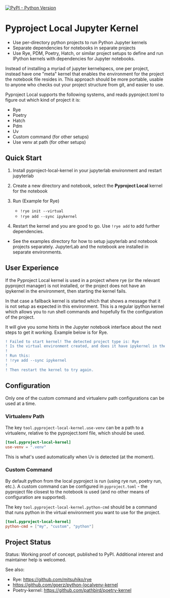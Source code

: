 [![PyPI - Python Version](https://img.shields.io/pypi/v/pyproject-local-kernel)][pypi]

[pypi]: https://pypi.org/project/pyproject-local-kernel/


# Pyproject Local Jupyter Kernel

- Use per-directory python projects to run Python Jupyter kernels
- Separate dependencies for notebooks in separate projects
- Use Rye, PDM, Poetry, Hatch, or similar project setups to define and run
  IPython kernels with dependencies for Jupyter notebooks.

Instead of installing a myriad of jupyter kernelspecs, one per project, instead
have one "meta" kernel that enables the environment for the project the
notebook file resides in. This approach should be more portable, usable to
anyone who checks out your project structure from git, and easier to use.

Pyproject Local supports the following systems, and reads pyproject.toml to
figure out which kind of project it is:

- Rye
- Poetry
- Hatch
- Pdm
- Uv
- Custom command (for other setups)
- Use venv at path (for other setups)

## Quick Start

1. Install pyproject-local-kernel in your jupyterlab environment and restart
   jupyterlab
2. Create a new directory and notebook, select the **Pyproject Local** kernel
   for the notebook
3. Run (Example for Rye)

   * `!rye init --virtual`
   * `!rye add --sync ipykernel`

4. Restart the kernel and you are good to go. Use `!rye add` to add further
   dependencies.

- See the examples directory for how to setup jupyterlab and notebook projects
  separately. JupyterLab and the notebook are installed in separate environments.


## User Experience

If the Pyproject Local kernel is used in a project where rye (or the relevant
pyproject manager) is not installed, or the project does not have an ipykernel
in the environment, then starting the kernel fails.

In that case a fallback kernel is started which that shows a message that it is
not setup as expected in this environment. This is a regular ipython kernel which
allows you to run shell commands and hopefully fix the configuration of the project.

It will give you some hints in the Jupyter notebook interface about the next
steps to get it working. Example below is for Rye.

```diff
! Failed to start kernel! The detected project type is: Rye
! Is the virtual environment created, and does it have ipykernel in the project?
!
! Run this:
! !rye add --sync ipykernel
!
! Then restart the kernel to try again.
```

## Configuration

Only one of the custom command and virtualenv path configurations can be used
at a time.

### Virtualenv Path

The key `tool.pyproject-local-kernel.use-venv` can be a path to a virtualenv,
relative to the pyproject.toml file, which should be used.

```toml
[tool.pyproject-local-kernel]
use-venv = ".venv"
```

This is what's used automatically when Uv is detected (at the moment).

### Custom Command

By default python from the local pyproject is run (using rye run, poetry run,
etc.). A custom command can be configured in `pyproject.toml` - the pyproject
file closest to the notebook is used (and no other means of configuration are
supported).

The key `tool.pyproject-local-kernel.python-cmd` should be a command that runs
python in the virtual environment you want to use for the project.

```toml
[tool.pyproject-local-kernel]
python-cmd = ["my", "custom", "python"]
```

## Project Status

Status: Working proof of concept, published to PyPI. Additional interest and
maintainer help is welcomed.

See also:

* Rye: https://github.com/mitsuhiko/rye
* https://github.com/goerz/python-localvenv-kernel
* Poetry-kernel: https://github.com/pathbird/poetry-kernel
